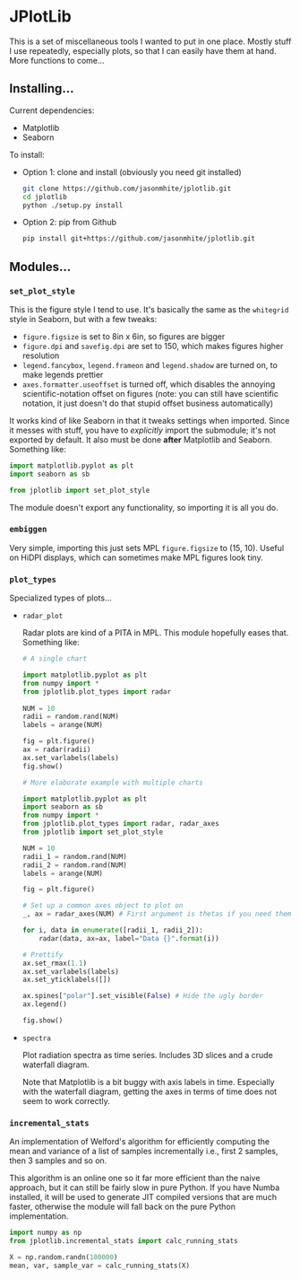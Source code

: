 # JPlotLib

This is a set of miscellaneous tools I wanted to put in one place. Mostly stuff I use repeatedly,
especially plots, so that I can easily have them at hand. More functions to come...

## Installing...

Current dependencies:

  * Matplotlib
  * Seaborn

To install:

* Option 1: clone and install (obviously you need git installed)
  
  ```bash
  git clone https://github.com/jasonmhite/jplotlib.git
  cd jplotlib
  python ./setup.py install
  ```

* Option 2: pip from Github

  ```bash
  pip install git+https://github.com/jasonmhite/jplotlib.git
  ``` 
## Modules...

### `set_plot_style`

This is the figure style I tend to use. It's basically the same as the `whitegrid` style in
Seaborn, but with a few tweaks:

* `figure.figsize` is set to 8in x 6in, so figures are bigger
* `figure.dpi` and `savefig.dpi` are set to 150, which makes figures higher resolution
* `legend.fancybox`, `legend.frameon` and `legend.shadow` are turned on, to make
  legends prettier
* `axes.formatter.useoffset` is turned off, which disables the annoying scientific-notation
  offset on figures (note: you can still have scientific notation, it just doesn't do that
  stupid offset business automatically)

It works kind of like Seaborn in that it tweaks settings when imported. Since it messes with
stuff, you have to *explicitly* import the submodule; it's not exported by default. It also
must be done **after** Matplotlib and Seaborn. Something like:

```python
import matplotlib.pyplot as plt
import seaborn as sb

from jplotlib import set_plot_style
```

The module doesn't export any functionality, so importing it is all you do.

### `embiggen`

Very simple, importing this just sets MPL `figure.figsize` to (15, 10). Useful
on HiDPI displays, which can sometimes make MPL figures look tiny.

### `plot_types`

Specialized types of plots...

* `radar_plot`
  
  Radar plots are kind of a PITA in MPL. This module hopefully eases that. Something like:

  ```python
  # A single chart

  import matplotlib.pyplot as plt
  from numpy import *
  from jplotlib.plot_types import radar
 
  NUM = 10
  radii = random.rand(NUM)
  labels = arange(NUM)

  fig = plt.figure()
  ax = radar(radii)
  ax.set_varlabels(labels)
  fig.show()
  ```

  ```python
  # More elaborate example with multiple charts

  import matplotlib.pyplot as plt
  import seaborn as sb
  from numpy import *
  from jplotlib.plot_types import radar, radar_axes
  from jplotlib import set_plot_style

  NUM = 10
  radii_1 = random.rand(NUM)
  radii_2 = random.rand(NUM)
  labels = arange(NUM) 

  fig = plt.figure()

  # Set up a common axes object to plot on
  _, ax = radar_axes(NUM) # First argument is thetas if you need them

  for i, data in enumerate([radii_1, radii_2]):
      radar(data, ax=ax, label="Data {}".format(i))

  # Prettify
  ax.set_rmax(1.1)
  ax.set_varlabels(labels)
  ax.set_yticklabels([])

  ax.spines["polar"].set_visible(False) # Hide the ugly border
  ax.legend()

  fig.show()
  ```

* `spectra`

  Plot radiation spectra as time series. Includes 3D slices and a crude
  waterfall diagram.

  Note that Matplotlib is a bit buggy with axis labels in time. Especially
  with the waterfall diagram, getting the axes in terms of time does not
  seem to work correctly. 

### `incremental_stats`

An implementation of Welford's algorithm for efficiently computing the mean and variance
of a list of samples incrementally i.e., first 2 samples, then 3 samples and 
so on.

This algorithm is an online one so it far more efficient than the naive
approach, but it can still be fairly slow in pure Python. If you have Numba installed,
it will be used to generate JIT compiled versions that are much faster, otherwise
the module will fall back on the pure Python implementation. 

```python
import numpy as np
from jplotlib.incremental_stats import calc_running_stats

X = np.random.randn(100000)
mean, var, sample_var = calc_running_stats(X)
```
